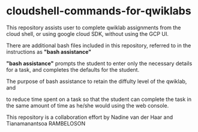 # cloudshell-commands-for-qwiklabs

This repository assists user to complete qwiklab assignments from the cloud shell, or using google cloud SDK, without using the GCP UI.

There are additional bash files included in this repository, referred to in the instructions as **"bash assistance"** 

**"bash assistance"** prompts the student to enter only the necessary details for a task, and completes the defaults for the student.

The purpose of bash assistance to retain the diffulty level of the qwiklab, and 

to reduce time spent on a task so that the student can complete the task in the same amount of time as he/she would using the web console. 

This repository is a collaboration effort by Nadine van der Haar and Tianamanantsoa RAMBELOSON
